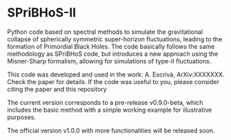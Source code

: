 # SPriBHoS-II 

Python code based on spectral methods to simulate the gravitational collapse of spherically symmetric super-horizon fluctuations, leading to the formation of Primordial Black Holes. 
The code basically follows the same methodology as SPriBHoS code, but introduces a new approach using the Misner-Sharp formalism, allowing for simulations of type-II fluctuations.

This code was developed and used in the work: A. Escrivà, ArXiv:XXXXXXX. Check the paper for details.
If the code was useful to you, please consider citing the paper and this repository

The current version corresponds to a pre-release v0.9.0-beta, which includes the basic method with a simple working example for illustrative purposes. 

The official version v1.0.0 with more functionalities will be released soon.
